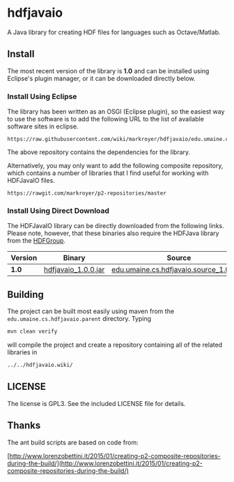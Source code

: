 # hdfjavaio

A Java library for creating HDF files for languages such as
Octave/Matlab.


## Install

The most recent version of the library is **1.0** and can be installed
using Eclipse's plugin manager, or it can be downloaded directly
below.

### Install Using Eclipse

The library has been written as an OSGI (Eclipse plugin), so the
easiest way to use the software is to add the following URL to the
list of available software sites in eclipse.

```
https://raw.githubusercontent.com/wiki/markroyer/hdfjavaio/edu.umaine.cs.hdfjavaio.repository/updates
```

The above repository contains the dependencies for the library.

Alternatively, you may only want to add the following composite
repository, which contains a number of libraries that I find useful
for working with HDFJavaIO files.

```
https://rawgit.com/markroyer/p2-repositories/master
```

### Install Using Direct Download

The HDFJavaIO library can be directly downloaded from the following
links.  Please note, however, that these binaries also require the
HDFJava library from the
[HDFGroup](https://www.hdfgroup.org/products/java/).

| Version | Binary               | Source                                   |
| ------- | -------------------- | ---------------------------------------- |
| **1.0** | [hdfjavaio_1.0.0.jar](https://raw.githubusercontent.com/wiki/markroyer/hdfjavaio/edu.umaine.cs.hdfjavaio.repository/updates/1.0/1.0.0.v20160829-2316/plugins/edu.umaine.cs.hdfjavaio_1.0.0.v20160829-2316.jar) | [edu.umaine.cs.hdfjavaio.source_1.0.0.jar](https://raw.githubusercontent.com/wiki/markroyer/hdfjavaio/edu.umaine.cs.hdfjavaio.repository/updates/1.0/1.0.0.v20160829-2316/plugins/edu.umaine.cs.hdfjavaio.source_1.0.0.v20160829-2316.jar)


## Building

The project can be built most easily using maven from the
`edu.umaine.cs.hdfjavaio.parent` directory. Typing

```bash
mvn clean verify
```

will compile the project and create a repository containing all of the
related libraries in

```bash
../../hdfjavaio.wiki/
```

## LICENSE

The license is GPL3.  See the included LICENSE file for details.

## Thanks

The ant build scripts are based on code from:

[http://www.lorenzobettini.it/2015/01/creating-p2-composite-repositories-during-the-build/](http://www.lorenzobettini.it/2015/01/creating-p2-composite-repositories-during-the-build/)

<!--  LocalWords:  hdfjavaio HDF Matlab OSGI mvn HDFJava HDFJavaIO
 -->
<!--  LocalWords:  HDFGroup
 -->
